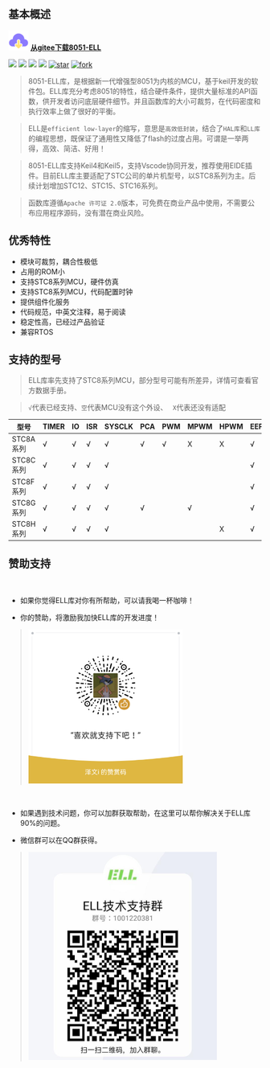 ## 基本概述

<img src="_media/download.svg" alt="logo" style="zoom:10%;" /> <font color=#0ddff>[ <u>**从gitee下载8051-ELL**</u>](https://gitee.com/zeweni/ELL-8051-LIB) </font> 

[![](https://img.shields.io/badge/version-1.1.6-green)](https://github.com/zewen-i/8051-ELL-LIB) [![](https://badgen.net/github/license/zewen-i/8051-ELL-LIB?color=orange)](https://github.com/zewen-i/8051-ELL-LIB) [![](https://badgen.net/github/stars/zewen-i/8051-ELL-LIB?color=green)](https://github.com/zewen-i/8051-ELL-LIB) [![](https://badgen.net/github/forks/zewen-i/8051-ELL-LIB)](https://github.com/zewen-i/8051-ELL-LIB) <a href='https://gitee.com/zeweni/ELL-8051-LIB/stargazers'><img src='https://gitee.com/zeweni/ELL-8051-LIB/badge/star.svg?theme=white' alt='star'></img></a> <a href='https://gitee.com/zeweni/ELL-8051-LIB/members'><img src='https://gitee.com/zeweni/ELL-8051-LIB/badge/fork.svg?theme=gray' alt='fork'></img></a>



> 8051-ELL库，是根据新一代增强型8051为内核的MCU，基于keil开发的软件包。ELL库充分考虑8051的特性，结合硬件条件，提供大量标准的API函数，供开发者访问底层硬件细节。并且函数库的大小可裁剪，在代码密度和执行效率上做了很好的平衡。

> ELL是`efficient low-layer`的缩写，意思是`高效低封装`，结合了`HAL库`和`LL库`的编程思想，既保证了通用性又降低了flash的过度占用。可谓是一举两得，高效、简洁、好用！

> 8051-ELL库支持Keil4和Keil5，支持Vscode协同开发，推荐使用EIDE插件。目前ELL库主要适配了STC公司的单片机型号，以STC8系列为主。后续计划增加STC12、STC15、STC16系列。

> 函数库遵循`Apache 许可证 2.0`版本，可免费在商业产品中使用，不需要公布应用程序源码，没有潜在商业风险。

## 优秀特性

* 模块可裁剪，耦合性极低
* 占用的ROM小
* 支持STC8系列MCU，硬件仿真
* 支持STC8系列MCU，代码配置时钟
* 提供组件化服务
* 代码规范，中英文注释，易于阅读
* 稳定性高，已经过产品验证
* 兼容RTOS


## 支持的型号

> ELL库率先支持了STC8系列MCU，部分型号可能有所差异，详情可查看官方数据手册。

> `√`代表已经支持、`空`代表MCU没有这个外设、 ` X`代表还没有适配


| 型号      | TIMER | IO   | ISR | SYSCLK | PCA  | PWM  | MPWM | HPWM | EEPROM | ADC  | MDU16 | COMP | USB  | LED  |
| --------- | ------ | ---- | ---- | -------- | ---- | ---- | ---- | ---- | ------ | ---- | ----- | ------ | ---- | ---- |
| STC8A系列 | √      | √    | √    | √        | √    | √    | X    | X    | √      | √    |       | √      |      |      |
| STC8C系列 | √      | √    | √    | √        |      |      |      |      | √      |      | √     | √      |      |      |
| STC8F系列 | √      | √    | √    | √        |      |      |      |      | √      |      |       | √      |      |      |
| STC8G系列 | √      | √    | √    | √        | √    |      | √   |      | √      | √    | √     | √      | X    | X    |
| STC8H系列 | √      | √    | √    | √        |      |      |      | X    | √      | √    | √     | √      | X    | X    |



## 赞助支持

<br>



- 如果你觉得ELL库对你有所帮助，可以请我喝一杯咖啡！

- 你的赞助，将激励我加快ELL库的开发进度！



>  <img src="_media/赞助码.png" style="zoom:30%;" />

<br>



* 如果遇到技术问题，你可以加群获取帮助，在这里可以帮你解决关于ELL库90%的问题。

* 微信群可以在QQ群获得。

>  <img src="_media/QQ交流群.png" style="zoom:50%;" />

